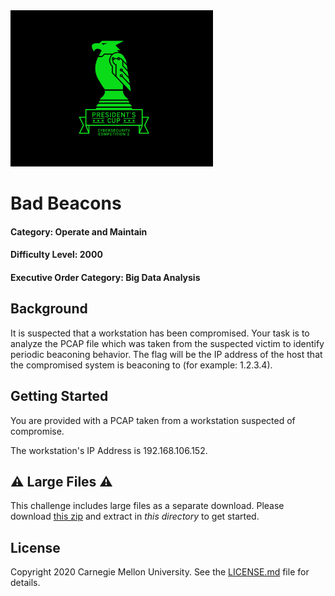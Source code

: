 <img src="../../logo.png" height="250px">

# Bad Beacons
#### Category: Operate and Maintain
#### Difficulty Level: 2000
#### Executive Order Category: Big Data Analysis

## Background
It is suspected that a workstation has been compromised. Your task is to analyze the PCAP file which was taken from the suspected victim to identify periodic beaconing behavior. The flag will be the IP address of the host that the compromised system is beaconing to (for example: 1.2.3.4).

## Getting Started
You are provided with a PCAP taken from a workstation suspected of compromise.

The workstation's IP Address is 192.168.106.152.

## ⚠️ Large Files ⚠️
This challenge includes large files as a separate download. Please download
[this zip](https://cisaprescup.blob.core.usgovcloudapi.net/prescup19/individual-round2-om-2000-largefiles.zip)
and extract in _this directory_ to get started.

## License
Copyright 2020 Carnegie Mellon University. See the [LICENSE.md](../../LICENSE.md) file for details.